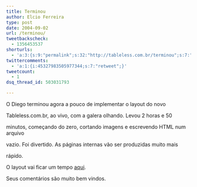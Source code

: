 ```yaml
---
title: Terminou
author: Elcio Ferreira
type: post
date: 2004-09-02
url: /terminou/
tweetbackscheck:
  - 1356453537
shorturls:
  - 'a:3:{s:9:"permalink";s:32:"http://tableless.com.br/terminou";s:7:"tinyurl";s:26:"http://tinyurl.com/3mtxt5l";s:4:"isgd";s:19:"http://is.gd/Sp9FAf";}'
twittercomments:
  - 'a:1:{i:45327983505977344;s:7:"retweet";}'
tweetcount:
  - 1
dsq_thread_id: 503031793

---
```

O Diego terminou agora a pouco de implementar o layout do novo
              
Tableless.com.br, ao vivo, com a galera olhando. Levou 2 horas e 50
              
minutos, começando do zero, cortando imagens e escrevendo HTML num arquivo
              
vazio. Foi divertido. As páginas internas vão ser produzidas muito mais
              
rápido.
              
O layout vai ficar um tempo [aqui][1].
              
Seus comentários são muito bem vindos.

 [1]: http://tableless.com.br/aovivo/novosite.asp "Novo Tableless.com.br"